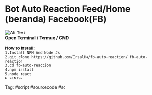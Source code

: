 # Bot Auto Reaction Feed/Home (beranda) Facebook(FB)
![Alt Text](https://github.com/IrsalHa/fb-auto-reaction/blob/main/pre.gif?raw=true)
<br>
<b> Open Terminal / Termux / CMD <br>
<br>
How to install:</b><br>
`1.Install NPM And Node Js` <br>
`2.git clone https://github.com/IrsalHa/fb-auto-reaction/ fb-auto-reaction`<br>
`3.cd fb-auto-reaction` <br>
`4.npm install`<br>
`5.node react `<br>
`6.FINISH`


Tag:
#script #sourcecode #sc
